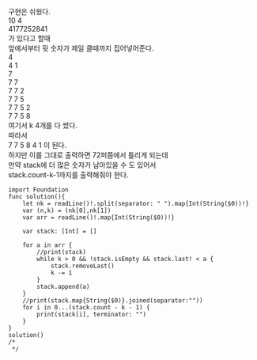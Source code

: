 구현은 쉬웠다.   
10 4   
4177252841   
가 있다고 할때   
앞에서부터 뒷 숫자가 제일 클때까지 집어넣어준다.   
4   
4 1   
7   
7 7   
7 7 2    
7 7 5   
7 7 5 2   
7 7 5 8   
여기서 k 4개를 다 썼다.   
따라서    
7 7 5 8 4 1 이 된다.   
하지만 이를 그대로 출력하면 72퍼쯤에서 틀리게 되는데   
만약 stack에 더 많은 숫자가 남아있을 수 도 있어서   
stack.count-k-1까지를 출력해줘야 한다.   

```
import Foundation
func solution(){
    let nk = readLine()!.split(separator: " ").map{Int(String($0))!}
    var (n,k) = (nk[0],nk[1])
    var arr = readLine()!.map{Int(String($0))!}
    
    var stack: [Int] = []
    
    for a in arr {
        //print(stack)
        while k > 0 && !stack.isEmpty && stack.last! < a {
            stack.removeLast()
            k -= 1
        }
        stack.append(a)
    }
    //print(stack.map{String($0)}.joined(separator:""))
    for i in 0...(stack.count - k - 1) {
        print(stack[i], terminator: "")
    }
}
solution()
/*
 */


```
